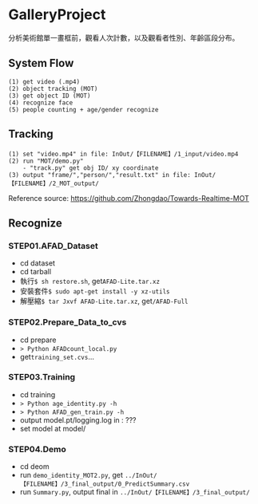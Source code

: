 # GalleryProject
分析美術館單一畫框前，觀看人次計數，以及觀看者性別、年齡區段分布。

## System Flow
```
(1) get video (.mp4)
(2) object tracking (MOT)
(3) get object ID (MOT)
(4) recognize face
(5) people counting + age/gender recognize
```

## Tracking
```
(1) set "video.mp4" in file: InOut/【FILENAME】/1_input/video.mp4
(2) run "MOT/demo.py"
    - "track.py" get obj ID/ xy coordinate
(3) output "frame/","person/","result.txt" in file: InOut/【FILENAME】/2_MOT_output/
```
Reference source: https://github.com/Zhongdao/Towards-Realtime-MOT

## Recognize
### STEP01.AFAD_Dataset
- cd dataset
- cd tarball
- 執行```$ sh restore.sh```, get`AFAD-Lite.tar.xz `
- 安裝套件```$ sudo apt-get install -y xz-utils```
- 解壓縮```$ tar Jxvf AFAD-Lite.tar.xz```, get`/AFAD-Full`

### STEP02.Prepare_Data_to_cvs
- cd prepare
- ```> Python AFADcount_local.py```
- get`training_set.cvs`...

### STEP03.Training
- cd training
- ```> Python age_identity.py -h```
- ```> Python AFAD_gen_train.py -h```
- output model.pt/logging.log in : ???
- set model at model/

### STEP04.Demo
- cd deom
- run `demo_identity_MOT2.py`, get `../InOut/【FILENAME】/3_final_output/0_PredictSummary.csv`
- run `Summary.py`, output final in `../InOut/【FILENAME】/3_final_output/`
